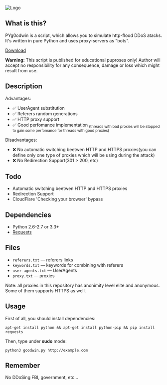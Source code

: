 ![Logo](http://i.imgur.com/ZXQUpbq.png)

## What is this?
PYg0odwin is a script, which allows you to simulate http-flood DDoS atacks. It's written in pure Python and uses proxy-servers as "bots".

[Download](https://github.com/JamesJGoodwin/PYg0odwin/releases)

**Warning:** This script is published for educational puproses only! Author will accept no responsibility for any consequence, damage or loss which might result from use.
## Description
Advantages:
* :white_check_mark: UserAgent substitution
* :white_check_mark: Referers random generations
* :white_check_mark: HTTP proxy support
* :white_check_mark: Good perfomance implementation <sub>(threads with bad proxies will be stopped to gain some perfomance for threads with good proxies)</sub>

Disadvantages:
* :x: No automatic switching beetwen HTTP and HTTPS proxies(you can define only one type of proxies which will be using during the attack)
* :x: No Redirection Support(301 > 200, etc)

## Todo
* Automatic switching beetwen HTTP and HTTPS proxies
* Redirection Support
* CloudFlare 'Checking your browser' bypass

## Dependencies
* Python 2.6-2.7 or 3.3+
* [Requests](https://github.com/kennethreitz/requests)

## Files
* `referers.txt` — referers links
* `keywords.txt` — keywords for combining with referers
* `user-agents.txt` — UserAgents
* `proxy.txt` — proxies

Note: all proxies in this repository has anonimity level elite and anonymous. Some of them supports HTTPS as well. 

## Usage
First of all, you should install dependencies:

`apt-get install python && apt-get install python-pip && pip install requests`

Then, type under **sudo** mode:

`python3 goodwin.py http://example.com`

## Remember
No DDoSing FBI, government, etc...
